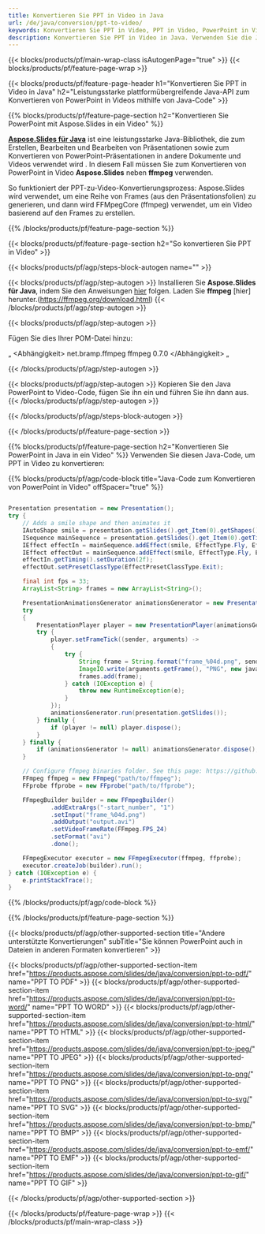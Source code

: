 ```yaml
---
title: Konvertieren Sie PPT in Video in Java
url: /de/java/conversion/ppt-to-video/
keywords: Konvertieren Sie PPT in Video, PPT in Video, PowerPoint in Video, PPT in MP4, Java API, Java Library
description: Konvertieren Sie PPT in Video in Java. Verwenden Sie die Java-Bibliotheks-API, um PowerPoint in Video zu konvertieren
---
```


{{< blocks/products/pf/main-wrap-class isAutogenPage="true" >}}
{{< blocks/products/pf/feature-page-wrap >}}

{{< blocks/products/pf/feature-page-header h1="Konvertieren Sie PPT in Video in Java" h2="Leistungsstarke plattformübergreifende Java-API zum Konvertieren von PowerPoint in Videos mithilfe von Java-Code" >}}

{{% blocks/products/pf/feature-page-section h2="Konvertieren Sie PowerPoint mit Aspose.Slides in ein Video" %}}

[**Aspose.Slides für Java**](https://products.aspose.com/slides/de/java/) ist eine leistungsstarke Java-Bibliothek, die zum Erstellen, Bearbeiten und Bearbeiten von Präsentationen sowie zum Konvertieren von PowerPoint-Präsentationen in andere Dokumente und Videos verwendet wird . In diesem Fall müssen Sie zum Konvertieren von PowerPoint in Video **Aspose.Slides** neben **ffmpeg** verwenden.

So funktioniert der PPT-zu-Video-Konvertierungsprozess: Aspose.Slides wird verwendet, um eine Reihe von Frames (aus den Präsentationsfolien) zu generieren, und dann wird FFMpegCore (ffmpeg) verwendet, um ein Video basierend auf den Frames zu erstellen.

{{% /blocks/products/pf/feature-page-section %}}

{{< blocks/products/pf/feature-page-section  h2="So konvertieren Sie PPT in Video" >}}

{{< blocks/products/pf/agp/steps-block-autogen name="" >}}

{{< blocks/products/pf/agp/step-autogen >}}
Installieren Sie **Aspose.Slides für Java**, indem Sie den Anweisungen [hier](https://docs.aspose.com/slides/java/installation/) folgen. Laden Sie **ffmpeg** [hier] herunter.(https://ffmpeg.org/download.html)
{{< /blocks/products/pf/agp/step-autogen >}}

{{< blocks/products/pf/agp/step-autogen >}}

Fügen Sie dies Ihrer POM-Datei hinzu:

„
   <Abhängigkeit>
     <groupId>net.bramp.ffmpeg</groupId>
     <artifactId>ffmpeg</artifactId>
     <version>0.7.0</version>
   </Abhängigkeit>
„

{{< /blocks/products/pf/agp/step-autogen >}}

{{< blocks/products/pf/agp/step-autogen >}}
Kopieren Sie den Java PowerPoint to Video-Code, fügen Sie ihn ein und führen Sie ihn dann aus.
{{< /blocks/products/pf/agp/step-autogen >}}

{{< /blocks/products/pf/agp/steps-block-autogen >}}

{{< /blocks/products/pf/feature-page-section >}}

{{% blocks/products/pf/feature-page-section  h2="Konvertieren Sie PowerPoint in Java in ein Video" %}}
Verwenden Sie diesen Java-Code, um PPT in Video zu konvertieren:

{{% blocks/products/pf/agp/code-block title="Java-Code zum Konvertieren von PowerPoint in Video" offSpacer="true" %}}
```java

Presentation presentation = new Presentation();
try {
    // Adds a smile shape and then animates it
    IAutoShape smile = presentation.getSlides().get_Item(0).getShapes().addAutoShape(ShapeType.SmileyFace, 110, 20, 500, 500);
    ISequence mainSequence = presentation.getSlides().get_Item(0).getTimeline().getMainSequence();
    IEffect effectIn = mainSequence.addEffect(smile, EffectType.Fly, EffectSubtype.TopLeft, EffectTriggerType.AfterPrevious);
    IEffect effectOut = mainSequence.addEffect(smile, EffectType.Fly, EffectSubtype.BottomRight, EffectTriggerType.AfterPrevious);
    effectIn.getTiming().setDuration(2f);
    effectOut.setPresetClassType(EffectPresetClassType.Exit);

    final int fps = 33;
    ArrayList<String> frames = new ArrayList<String>();

    PresentationAnimationsGenerator animationsGenerator = new PresentationAnimationsGenerator(presentation);
    try
    {
        PresentationPlayer player = new PresentationPlayer(animationsGenerator, fps);
        try {
            player.setFrameTick((sender, arguments) ->
            {
                try {
                    String frame = String.format("frame_%04d.png", sender.getFrameIndex());
                    ImageIO.write(arguments.getFrame(), "PNG", new java.io.File(frame));
                    frames.add(frame);
                } catch (IOException e) {
                    throw new RuntimeException(e);
                }
            });
            animationsGenerator.run(presentation.getSlides());
        } finally {
            if (player != null) player.dispose();
        }
    } finally {
        if (animationsGenerator != null) animationsGenerator.dispose();
    }

    // Configure ffmpeg binaries folder. See this page: https://github.com/rosenbjerg/FFMpegCore#installation
    FFmpeg ffmpeg = new FFmpeg("path/to/ffmpeg");
    FFprobe ffprobe = new FFprobe("path/to/ffprobe");

    FFmpegBuilder builder = new FFmpegBuilder()
            .addExtraArgs("-start_number", "1")
            .setInput("frame_%04d.png")
            .addOutput("output.avi")
            .setVideoFrameRate(FFmpeg.FPS_24)
            .setFormat("avi")
            .done();

    FFmpegExecutor executor = new FFmpegExecutor(ffmpeg, ffprobe);
    executor.createJob(builder).run();
} catch (IOException e) {
    e.printStackTrace();
}
```
{{% /blocks/products/pf/agp/code-block %}}

{{% /blocks/products/pf/feature-page-section %}}

{{< blocks/products/pf/agp/other-supported-section title="Andere unterstützte Konvertierungen" subTitle="Sie können PowerPoint auch in Dateien in anderen Formaten konvertieren" >}}

{{< blocks/products/pf/agp/other-supported-section-item href="https://products.aspose.com/slides/de/java/conversion/ppt-to-pdf/" name="PPT TO PDF" >}}
{{< blocks/products/pf/agp/other-supported-section-item href="https://products.aspose.com/slides/de/java/conversion/ppt-to-word/" name="PPT TO WORD" >}}
{{< blocks/products/pf/agp/other-supported-section-item href="https://products.aspose.com/slides/de/java/conversion/ppt-to-html/" name="PPT TO HTML" >}}
{{< blocks/products/pf/agp/other-supported-section-item href="https://products.aspose.com/slides/de/java/conversion/ppt-to-jpeg/" name="PPT TO JPEG" >}}
{{< blocks/products/pf/agp/other-supported-section-item href="https://products.aspose.com/slides/de/java/conversion/ppt-to-png/" name="PPT TO PNG" >}}
{{< blocks/products/pf/agp/other-supported-section-item href="https://products.aspose.com/slides/de/java/conversion/ppt-to-svg/" name="PPT TO SVG" >}}
{{< blocks/products/pf/agp/other-supported-section-item href="https://products.aspose.com/slides/de/java/conversion/ppt-to-bmp/" name="PPT TO BMP" >}}
{{< blocks/products/pf/agp/other-supported-section-item href="https://products.aspose.com/slides/de/java/conversion/ppt-to-emf/" name="PPT TO EMF" >}}
{{< blocks/products/pf/agp/other-supported-section-item href="https://products.aspose.com/slides/de/java/conversion/ppt-to-gif/" name="PPT TO GIF" >}}

{{< /blocks/products/pf/agp/other-supported-section >}}

{{< /blocks/products/pf/feature-page-wrap >}}
{{< /blocks/products/pf/main-wrap-class >}}